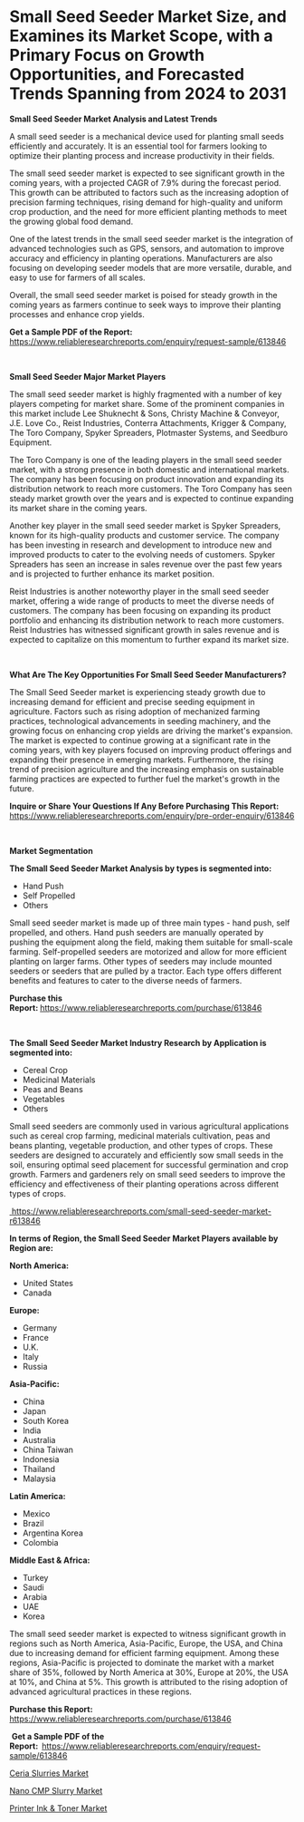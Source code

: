 <p><h1>Small Seed Seeder Market Size, and Examines its Market Scope, with a Primary Focus on Growth Opportunities, and Forecasted Trends Spanning from 2024 to 2031</h1></p><p><strong>Small Seed Seeder Market Analysis and Latest Trends</strong></p>
<p><p>A small seed seeder is a mechanical device used for planting small seeds efficiently and accurately. It is an essential tool for farmers looking to optimize their planting process and increase productivity in their fields.</p><p>The small seed seeder market is expected to see significant growth in the coming years, with a projected CAGR of 7.9% during the forecast period. This growth can be attributed to factors such as the increasing adoption of precision farming techniques, rising demand for high-quality and uniform crop production, and the need for more efficient planting methods to meet the growing global food demand.</p><p>One of the latest trends in the small seed seeder market is the integration of advanced technologies such as GPS, sensors, and automation to improve accuracy and efficiency in planting operations. Manufacturers are also focusing on developing seeder models that are more versatile, durable, and easy to use for farmers of all scales.</p><p>Overall, the small seed seeder market is poised for steady growth in the coming years as farmers continue to seek ways to improve their planting processes and enhance crop yields.</p></p>
<p><strong>Get a Sample PDF of the Report:&nbsp;</strong> <a href="https://www.reliableresearchreports.com/enquiry/request-sample/613846">https://www.reliableresearchreports.com/enquiry/request-sample/613846</a></p>
<p>&nbsp;</p>
<p><strong>Small Seed Seeder Major Market Players</strong></p>
<p><p>The small seed seeder market is highly fragmented with a number of key players competing for market share. Some of the prominent companies in this market include Lee Shuknecht & Sons, Christy Machine & Conveyor, J.E. Love Co., Reist Industries, Conterra Attachments, Krigger & Company, The Toro Company, Spyker Spreaders, Plotmaster Systems, and Seedburo Equipment.</p><p>The Toro Company is one of the leading players in the small seed seeder market, with a strong presence in both domestic and international markets. The company has been focusing on product innovation and expanding its distribution network to reach more customers. The Toro Company has seen steady market growth over the years and is expected to continue expanding its market share in the coming years.</p><p>Another key player in the small seed seeder market is Spyker Spreaders, known for its high-quality products and customer service. The company has been investing in research and development to introduce new and improved products to cater to the evolving needs of customers. Spyker Spreaders has seen an increase in sales revenue over the past few years and is projected to further enhance its market position.</p><p>Reist Industries is another noteworthy player in the small seed seeder market, offering a wide range of products to meet the diverse needs of customers. The company has been focusing on expanding its product portfolio and enhancing its distribution network to reach more customers. Reist Industries has witnessed significant growth in sales revenue and is expected to capitalize on this momentum to further expand its market size.</p></p>
<p>&nbsp;</p>
<p><strong>What Are The Key Opportunities For Small Seed Seeder Manufacturers?</strong></p>
<p><p>The Small Seed Seeder market is experiencing steady growth due to increasing demand for efficient and precise seeding equipment in agriculture. Factors such as rising adoption of mechanized farming practices, technological advancements in seeding machinery, and the growing focus on enhancing crop yields are driving the market's expansion. The market is expected to continue growing at a significant rate in the coming years, with key players focused on improving product offerings and expanding their presence in emerging markets. Furthermore, the rising trend of precision agriculture and the increasing emphasis on sustainable farming practices are expected to further fuel the market's growth in the future.</p></p>
<p><strong>Inquire or Share Your Questions If Any Before Purchasing This Report:</strong> <a href="https://www.reliableresearchreports.com/enquiry/pre-order-enquiry/613846">https://www.reliableresearchreports.com/enquiry/pre-order-enquiry/613846</a></p>
<p>&nbsp;</p>
<p><strong>Market Segmentation</strong></p>
<p><strong>The Small Seed Seeder Market Analysis by types is segmented into:</strong></p>
<p><ul><li>Hand Push</li><li>Self Propelled</li><li>Others</li></ul></p>
<p><p>Small seed seeder market is made up of three main types - hand push, self propelled, and others. Hand push seeders are manually operated by pushing the equipment along the field, making them suitable for small-scale farming. Self-propelled seeders are motorized and allow for more efficient planting on larger farms. Other types of seeders may include mounted seeders or seeders that are pulled by a tractor. Each type offers different benefits and features to cater to the diverse needs of farmers.</p></p>
<p><strong>Purchase this Report:&nbsp;</strong><a href="https://www.reliableresearchreports.com/purchase/613846">https://www.reliableresearchreports.com/purchase/613846</a></p>
<p>&nbsp;</p>
<p><strong>The Small Seed Seeder Market Industry Research by Application is segmented into:</strong></p>
<p><ul><li>Cereal Crop</li><li>Medicinal Materials</li><li>Peas and Beans</li><li>Vegetables</li><li>Others</li></ul></p>
<p><p>Small seed seeders are commonly used in various agricultural applications such as cereal crop farming, medicinal materials cultivation, peas and beans planting, vegetable production, and other types of crops. These seeders are designed to accurately and efficiently sow small seeds in the soil, ensuring optimal seed placement for successful germination and crop growth. Farmers and gardeners rely on small seed seeders to improve the efficiency and effectiveness of their planting operations across different types of crops.</p></p>
<p><a href="https://www.reliableresearchreports.com/small-seed-seeder-market-r613846">&nbsp;https://www.reliableresearchreports.com/small-seed-seeder-market-r613846</a></p>
<p><strong>In terms of Region, the Small Seed Seeder Market Players available by Region are:</strong></p>
<p>
    <p> <strong> North America: </strong>
        <ul>
            <li>United States</li>
            <li>Canada</li>
        </ul>
        </p> 
    <p> <strong> Europe: </strong>
        <ul>
            <li>Germany</li>
            <li>France</li>
            <li>U.K.</li>
            <li>Italy</li>
            <li>Russia</li>
        </ul>
        </p> 
    <p> <strong> Asia-Pacific: </strong>
        <ul>
            <li>China</li>
            <li>Japan</li>
            <li>South Korea</li>
            <li>India</li>
            <li>Australia</li>
            <li>China Taiwan</li>
            <li>Indonesia</li>
            <li>Thailand</li>
            <li>Malaysia</li>
        </ul>
        </p> 
    <p> <strong> Latin America: </strong>
        <ul>
            <li>Mexico</li>
            <li>Brazil</li>
            <li>Argentina Korea</li>
            <li>Colombia</li>
        </ul>
        </p> 
    <p> <strong> Middle East & Africa: </strong>
        <ul>
            <li>Turkey</li>
            <li>Saudi</li>
            <li>Arabia</li>
            <li>UAE</li>
            <li>Korea</li>
        </ul>
    </p>
    </p>
<p><p>The small seed seeder market is expected to witness significant growth in regions such as North America, Asia-Pacific, Europe, the USA, and China due to increasing demand for efficient farming equipment. Among these regions, Asia-Pacific is projected to dominate the market with a market share of 35%, followed by North America at 30%, Europe at 20%, the USA at 10%, and China at 5%. This growth is attributed to the rising adoption of advanced agricultural practices in these regions.</p></p>
<p><strong>Purchase this Report: </strong><a href="https://www.reliableresearchreports.com/purchase/613846">https://www.reliableresearchreports.com/purchase/613846</a></p>
<p>&nbsp;<strong>Get a Sample PDF of the Report:&nbsp;&nbsp;</strong><a href="https://www.reliableresearchreports.com/enquiry/request-sample/613846">https://www.reliableresearchreports.com/enquiry/request-sample/613846</a></p>
<p><strong></strong></p>
<p><p><a href="https://github.com/brentleyjimmiealvaradoz4l1rea/Market-Research-Report-List-3/blob/main/ceria-slurries-market.md">Ceria Slurries Market</a></p><p><a href="https://github.com/khayangel/Market-Research-Report-List-4/blob/main/nano-cmp-slurry-market.md">Nano CMP Slurry Market</a></p><p><a href="https://github.com/YashRP12/Market-Research-Report-List-5/blob/main/printer-ink-toner-market.md">Printer Ink & Toner Market</a></p></p>